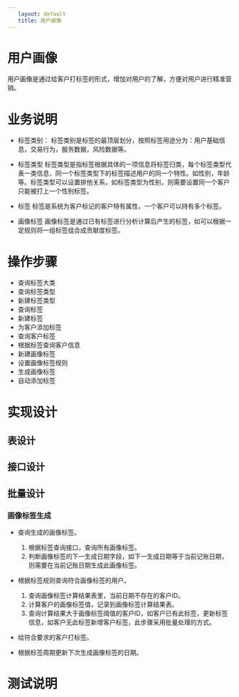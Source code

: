 ```yaml
---
　　layout: default
　　title: 用户画像
---
```


# 用户画像

用户画像是通过给客户打标签的形式，增加对用户的了解，方便对用户进行精准营销。


# 业务说明

* 标签类别：
标签类别是标签的最顶层划分，按照标签用途分为：用户基础信息，交易行为，服务数据，风险数据等。

* 标签类型
标签类型是指标签根据具体的一项信息将标签归类，每个标签类型代表一类信息，同一个标签类型下的标签描述用户的同一个特性。如性别，年龄等。标签类型可以设置排他关系，如标签类型为性别，则需要设置同一个客户只能被打上一个性别标签。

* 标签
标签是系统为客户标记的客户特有属性，一个客户可以持有多个标签。

* 画像标签
画像标签是通过已有标签进行分析计算后产生的标签，如可以根据一定规则将一组标签组合成贡献度标签。

# 操作步骤

* 查询标签大类
* 查询标签类型
* 新建标签类型
* 查询标签
* 新建标签
* 为客户添加标签
* 查询客户标签
* 根据标签查询客户信息
* 新建画像标签
* 设置画像标签规则
* 生成画像标签
* 自动添加标签

# 实现设计

## 表设计

## 接口设计

## 批量设计

### 画像标签生成
* 查询生成的画像标签。

  1. 根据标签查询接口，查询所有画像标签。
  2. 判断画像标签的下一生成日期字段，如下一生成日期等于当前记账日期，则需要在当前记账日期生成此画像标签。

* 根据标签规则查询符合画像标签的用户。
  1. 查询画像标签计算结果表里，当前日期不存在的客户ID。
  2. 计算客户的画像标签值，记录到画像标签计算结果表。
  3. 查询计算结果大于画像标签阈值的客户ID，如客户已有此标签，更新标签信息，如客户无此标签新增客户标签，此步骤采用批量处理的方式。

* 给符合要求的客户打标签。

* 根据标签周期更新下次生成画像标签的日期。

# 测试说明